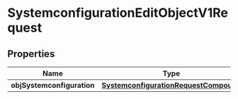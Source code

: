 
# SystemconfigurationEditObjectV1Request

## Properties
Name | Type | Description | Notes
------------ | ------------- | ------------- | -------------
**objSystemconfiguration** | [**SystemconfigurationRequestCompound**](SystemconfigurationRequestCompound.md) |  | 



